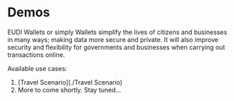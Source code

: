 # Demos

EUDI Wallets or simply Wallets simplify the lives of citizens and businesses in many ways; making data more secure and private. It will also improve security and flexibility for governments and businesses when carrying out transactions online.

Available use cases:

1. [Travel Scenario](./Travel Scenario)
2. More to come shortly. Stay tuned...
